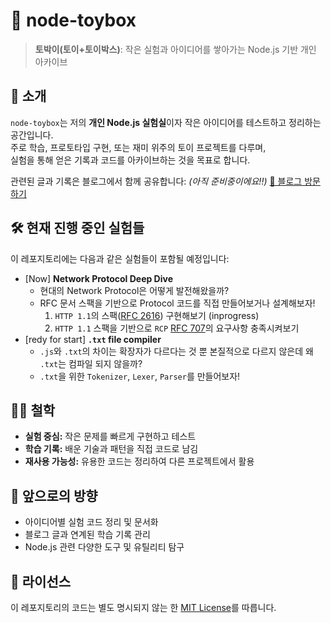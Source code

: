 # 🧰 node-toybox

> **토박이(토이+토이박스)**: 작은 실험과 아이디어를 쌓아가는 Node.js 기반 개인 아카이브

## 📌 소개

`node-toybox`는 저의 **개인 Node.js 실험실**이자 작은 아이디어를 테스트하고 정리하는 공간입니다.  
주로 학습, 프로토타입 구현, 또는 재미 위주의 토이 프로젝트를 다루며,  
실험을 통해 얻은 기록과 코드를 아카이브하는 것을 목표로 합니다.

관련된 글과 기록은 블로그에서 함께 공유합니다: _(아직 준비중이에요!!)_
[🔗 블로그 방문하기](https://your-blog-link.com)

## 🛠️ 현재 진행 중인 실험들

이 레포지토리에는 다음과 같은 실험들이 포함될 예정입니다:

- \[Now\] **Network Protocol Deep Dive**
  - 현대의 Network Protocol은 어떻게 발전해왔을까?
  - RFC 문서 스팩을 기반으로 Protocol 코드를 직접 만들어보거나 설계해보자!
    1. `HTTP 1.1`의 스팩([RFC 2616]()) 구현해보기 (inprogress)
    2. `HTTP 1.1` 스팩을 기반으로 `RCP` [RFC 707]()의 요구사항 충족시켜보기
- \[redy for start\] **`.txt` file compiler**
  - `.js`와 `.txt`의 차이는 확장자가 다르다는 것 뿐 본질적으로 다르지 않은데 왜 `.txt`는 컴파일 되지 않을까?
  - `.txt`을 위한 `Tokenizer`, `Lexer`, `Parser`를 만들어보자!

## 🧑‍💻 철학

- **실험 중심:** 작은 문제를 빠르게 구현하고 테스트  
- **학습 기록:** 배운 기술과 패턴을 직접 코드로 남김  
- **재사용 가능성:** 유용한 코드는 정리하여 다른 프로젝트에서 활용  

## 🚀 앞으로의 방향

- 아이디어별 실험 코드 정리 및 문서화  
- 블로그 글과 연계된 학습 기록 관리  
- Node.js 관련 다양한 도구 및 유틸리티 탐구  

## 📜 라이선스

이 레포지토리의 코드는 별도 명시되지 않는 한 [MIT License](./LICENSE)를 따릅니다.
